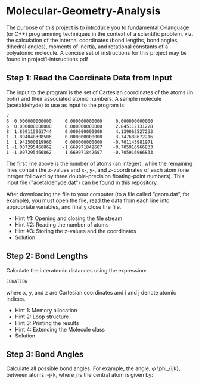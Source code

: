 # Molecular-Geometry-Analysis
The purpose of this project is to introduce you to fundamental C-language (or C++) programming techniques in the context of a scientific problem, viz. the calculation of the internal coordinates (bond lengths, bond angles, dihedral angles), moments of inertia, and rotational constants of a polyatomic molecule. A concise set of instructions for this project may be found in project1-intsructions.pdf

## Step 1: Read the Coordinate Data from Input
The input to the program is the set of Cartesian coordinates of the atoms (in bohr) and their associated atomic numbers. A sample molecule (acetaldehyde) to use as input to the program is:

    7
    6  0.000000000000     0.000000000000     0.000000000000
    6  0.000000000000     0.000000000000     2.845112131228
    8  1.899115961744     0.000000000000     4.139062527233
    1 -1.894048308506     0.000000000000     3.747688672216
    1  1.942500819960     0.000000000000    -0.701145981971
    1 -1.007295466862    -1.669971842687    -0.705916966833
    1 -1.007295466862     1.669971842687    -0.705916966833
    
The first line above is the number of atoms (an integer), while the remaining lines contain the z-values and x-, y-, and z-coordinates of each atom (one integer followed by three double-precision floating-point numbers). This input file ("acetaldehyde.dat") can be found in this repository.

After downloading the file to your computer (to a file called “geom.dat”, for example), you must open the file, read the data from each line into appropriate variables, and finally close the file.

- Hint #1: Opening and closing the file stream
- Hint #2: Reading the number of atoms
- Hint #3: Storing the z-values and the coordinates
- Solution

## Step 2: Bond Lengths
Calculate the interatomic distances using the expression:

```
EQUATION
```

where x, y, and z are Cartesian coordinates and i and j denote atomic indices.

- Hint 1: Memory allocation
- Hint 2: Loop structure
- Hint 3: Printing the results
- Hint 4: Extending the Molecule class
- Solution

## Step 3: Bond Angles
Calculate all possible bond angles. For example, the angle, φ \phi_{ijk}, between atoms i-j-k, where j is the central atom is given by:
